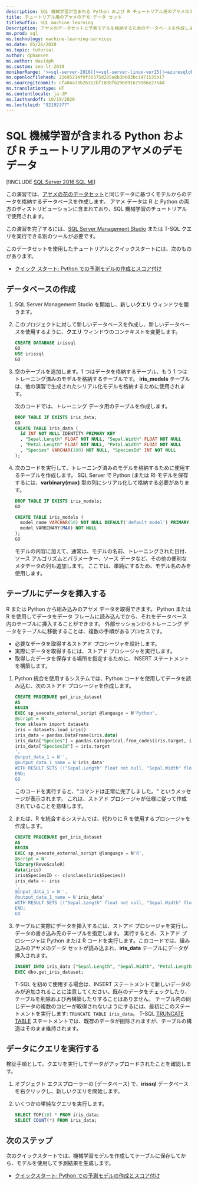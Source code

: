 ```yaml
---
description: SQL 機械学習が含まれる Python および R チュートリアル用のアヤメのデモ データ
title: チュートリアル用のアヤメのデモ データ セット
titleSuffix: SQL machine learning
Description: アヤメのデータセットと予測モデルを格納するためのデータベースを作成します。 このデータセットは、SQL 機械学習が含まれる R および Python チュートリアルで使用されます。
ms.prod: sql
ms.technology: machine-learning-services
ms.date: 05/26/2020
ms.topic: tutorial
author: dphansen
ms.author: davidph
ms.custom: seo-lt-2019
monikerRange: '>=sql-server-2016||>=sql-server-linux-ver15||=azuresqldb-mi-current||=sqlallproducts-allversions'
ms.openlocfilehash: 22695214f9f3b375d285a8b3bb03bc1471535b17
ms.sourcegitcommit: cfa04a73b26312bf18d8f6296891679166e2754d
ms.translationtype: HT
ms.contentlocale: ja-JP
ms.lasthandoff: 10/19/2020
ms.locfileid: "92192377"
---
```

# <a name="iris-demo-data-for-python-and-r-tutorials-with-sql-machine-learning"></a>SQL 機械学習が含まれる Python および R チュートリアル用のアヤメのデモ データ
[!INCLUDE [SQL Server 2016 SQL MI](../../includes/applies-to-version/sqlserver2016-asdbmi.md)]

この演習では、[アヤメの花のデータセット](https://en.wikipedia.org/wiki/Iris_flower_data_set)と同じデータに基づくモデルからのデータを格納するデータベースを作成します。 アヤメ データは R と Python の両方のディストリビューションに含まれており、SQL 機械学習のチュートリアルで使用されます。

この演習を完了するには、[SQL Server Management Studio](../../ssms/download-sql-server-management-studio-ssms.md) または T-SQL クエリを実行できる別のツールが必要です。

このデータセットを使用したチュートリアルとクイックスタートには、次のものがあります。

+ [クイック スタート: Python での予測モデルの作成とスコア付け](quickstart-python-train-score-model.md)

## <a name="create-the-database"></a>データベースの作成

1. SQL Server Management Studio を開始し、新しい**クエリ** ウィンドウを開きます。  

2. このプロジェクトに対して新しいデータベースを作成し、新しいデータベースを使用するように、**クエリ** ウィンドウのコンテキストを変更します。

    ```sql
    CREATE DATABASE irissql
    GO
    USE irissql
    GO
    ```

3. 空のテーブルを追加します。1 つはデータを格納するテーブル、もう 1 つはトレーニング済みのモデルを格納するテーブルです。 **iris_models** テーブルは、他の演習で生成されたシリアル化モデルを格納するために使用されます。

    次のコードでは、トレーニング データ用のテーブルを作成します。

    ```sql
    DROP TABLE IF EXISTS iris_data;
    GO
    CREATE TABLE iris_data (
      id INT NOT NULL IDENTITY PRIMARY KEY
      , "Sepal.Length" FLOAT NOT NULL, "Sepal.Width" FLOAT NOT NULL
      , "Petal.Length" FLOAT NOT NULL, "Petal.Width" FLOAT NOT NULL
      , "Species" VARCHAR(100) NOT NULL, "SpeciesId" INT NOT NULL
    );
    ```

4. 次のコードを実行して、トレーニング済みのモデルを格納するために使用するテーブルを作成します。 SQL Server で Python (または R) モデルを保存するには、**varbinary(max)** 型の列にシリアル化して格納する必要があります。

    ```sql
    DROP TABLE IF EXISTS iris_models;
    GO

    CREATE TABLE iris_models (
      model_name VARCHAR(50) NOT NULL DEFAULT('default model') PRIMARY KEY,
      model VARBINARY(MAX) NOT NULL
    );
    GO
    ```

    モデルの内容に加えて、通常は、モデルの名前、トレーニングされた日付、ソース アルゴリズムとパラメーター、ソース データなど、その他の便利なメタデータの列も追加します。 ここでは、単純にするため、モデル名のみを使用します。

## <a name="populate-the-table"></a>テーブルにデータを挿入する

R または Python から組み込みのアヤメ データを取得できます。 Python または R を使用してデータをデータ フレームに読み込んでから、それをデータベース内のテーブルに挿入することができます。 外部セッションからトレーニング データをテーブルに移動することは、複数の手順があるプロセスです。

+ 必要なデータを取得するストアド プロシージャを設計します。
+ 実際にデータを取得するには、ストアド プロシージャを実行します。
+ 取得したデータを保存する場所を指定するために、INSERT ステートメントを構築します。

1. Python 統合を使用するシステムでは、Python コードを使用してデータを読み込む、次のストアド プロシージャを作成します。

    ```sql
    CREATE PROCEDURE get_iris_dataset
    AS
    BEGIN
    EXEC sp_execute_external_script @language = N'Python', 
    @script = N'
    from sklearn import datasets
    iris = datasets.load_iris()
    iris_data = pandas.DataFrame(iris.data)
    iris_data["Species"] = pandas.Categorical.from_codes(iris.target, iris.target_names)
    iris_data["SpeciesId"] = iris.target
    ', 
    @input_data_1 = N'', 
    @output_data_1_name = N'iris_data'
    WITH RESULT SETS (("Sepal.Length" float not null, "Sepal.Width" float not null, "Petal.Length" float not null, "Petal.Width" float not null, "Species" varchar(100) not null, "SpeciesId" int not null));
    END;
    GO
    ```

    このコードを実行すると、"コマンドは正常に完了しました。" というメッセージが表示されます。 これは、ストアド プロシージャが仕様に従って作成されていることを意味します。

2. または、R を統合するシステムでは、代わりに R を使用するプロシージャを作成します。

    ```sql
    CREATE PROCEDURE get_iris_dataset
    AS
    BEGIN
    EXEC sp_execute_external_script @language = N'R', 
    @script = N'
    library(RevoScaleR)
    data(iris)
    iris$SpeciesID <- c(unclass(iris$Species))
    iris_data <- iris
    ', 
    @input_data_1 = N'', 
    @output_data_1_name = N'iris_data'
    WITH RESULT SETS (("Sepal.Length" float not null, "Sepal.Width" float not null, "Petal.Length" float not null, "Petal.Width" float not null, "Species" varchar(100) not null, "SpeciesId" int not null));
    END;
    GO
    ```

3. テーブルに実際にデータを挿入するには、ストアド プロシージャを実行し、データの書き込み先のテーブルを指定します。 実行するとき、ストアド プロシージャは Python または R コードを実行します。このコードでは、組み込みのアヤメのデータ セットが読み込まれ、**iris_data** テーブルにデータが挿入されます。

    ```sql
    INSERT INTO iris_data ("Sepal.Length", "Sepal.Width", "Petal.Length", "Petal.Width", "Species", "SpeciesId")
    EXEC dbo.get_iris_dataset;
    ```

    T-SQL を初めて使用する場合は、INSERT ステートメントで新しいデータのみが追加されることに注意してください。既存のデータをチェックしたり、テーブルを削除および再構築したりすることはありません。 テーブル内の同じデータの複数のコピーが取得されないようにするには、最初にこのステートメントを実行します: `TRUNCATE TABLE iris_data`。 T-SQL [TRUNCATE TABLE](../../t-sql/statements/truncate-table-transact-sql.md) ステートメントでは、既存のデータが削除されますが、テーブルの構造はそのまま維持されます。

## <a name="query-the-data"></a>データにクエリを実行する

検証手順として、クエリを実行してデータがアップロードされたことを確認します。

1. オブジェクト エクスプローラーの [データベース] で、**irissql** データベースを右クリックし、新しいクエリを開始します。

2. いくつかの単純なクエリを実行します。

    ```sql
    SELECT TOP(10) * FROM iris_data;
    SELECT COUNT(*) FROM iris_data;
    ```

## <a name="next-steps"></a>次のステップ

次のクイックスタートでは、機械学習モデルを作成してテーブルに保存してから、モデルを使用して予測結果を生成します。

+ [クイックスタート: Python での予測モデルの作成とスコア付け](quickstart-python-train-score-model.md)